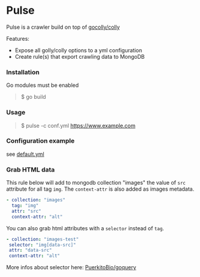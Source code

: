 # Pulse

Pulse is a crawler build on top of [gocolly/colly](https://github.com/gocolly/colly)

Features:
 - Expose all golly/colly options to a yml configuration
 - Create rule(s) that export crawling data to MongoDB 
    
### Installation

Go modules must be enabled

 > $ go build
 
### Usage

 > $ pulse -c conf.yml https://www.example.com
 
 ### Configuration example
 
see [default.yml](https://github.com/AlpineMarmot/pulse/blob/master/default.yml)

### Grab HTML data
This rule below will add to mongodb collection "images" the value of `src` attribute for all tag `img`. The `context-attr` is also added as images metadata.

```yaml
- collection: "images"
  tag: "img"
  attr: "src"
  context-attr: "alt"
```

You can also grab html attributes with a `selector` instead of `tag`. 

```yaml
- collection: "images-test"
 selector: "img[data-src]"
 attr: "data-src"
 context-attr: "alt"
```

More infos about selector here: [PuerkitoBio/goquery](https://github.com/PuerkitoBio/goquery)